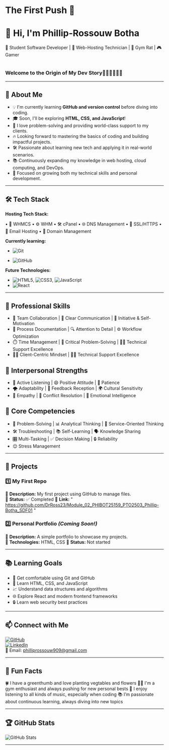 # The First Push 🚀

# 👋 Hi, I'm Phillip-Rossouw Botha

🌱 Student Software Developer | 🚀 Web-Hosting Technician | 💪 Gym Rat | 🎮 Gamer 
# 
### Welcome to the Origin of My Dev Story🧑‍💻📓🌱🚀✨
---

## 🎯 About Me

- 💡 I'm currently learning **GitHub and version control** before diving into coding.
- 🎓 Soon, I'll be exploring **HTML, CSS, and JavaScript**!
- 🤖 I love problem-solving and providing world-class support to my clients.
- 🔥 Looking forward to mastering the basics of coding and building impactful projects.
- 🛠️ Passionate about learning new tech and applying it in real-world scenarios.
- 📚 Continuously expanding my knowledge in web hosting, cloud computing, and DevOps.
- 🌱 Focused on growing both my technical skills and personal development.

---

## 🛠️ Tech Stack

**Hosting Tech Stack:**
  
• 💼 WHMCS
• ⚙️ WHM
• 🛠️ cPanel
• 🌐 DNS Management
• 🔐 SSL/HTTPS
• 📧 Email Hosting
• 🧾 Domain Management

**Currently learning:**

- ![Git](https://img.shields.io/badge/-Git-F05032?style=flat&logo=git&logoColor=white)

- ![GitHub](https://img.shields.io/badge/-GitHub-181717?style=flat-circle&logo=github)

**Future Technologies:**

- ![HTML5](https://img.shields.io/badge/-HTML5-black?style=flat-circle&logo=html5&logoColor=white), ![CSS3](https://img.shields.io/badge/-CSS3-black?style=flat-circle&logo=css3), ![JavaScript](https://img.shields.io/badge/-JavaScript-black?style=flat-circle&logo=javascript)
- ![React](https://img.shields.io/badge/-React-black?style=flat-circle&logo=react)

---

##  💼 Professional Skills

- 🤝 Team Collaboration | 📢 Clear Communication | 🚀 Initiative & Self-Motivation
- 📁 Process Documentation | 🔍 Attention to Detail | ⚙️ Workflow Optimization
- ⏱️ Time Management | 🧠 Critical Problem-Solving |  🧑‍💻 Technical Support Excellence
- 👨‍💼 Client-Centric Mindset | 🧑‍💻 Technical Support Excellence
 
## 🧠 Interpersonal Strengths

- 🦻 Active Listening | 😄 Positive Attitude |  🐢 Patience
- 🌪️ Adaptability | 🎯 Feedback Reception | 🌍 Cultural Sensitivity
- 💖 Empathy | 🛑 Conflict Resolution | 🧘 Emotional Intelligence

## 🧩 Core Competencies

- 🧩 Problem-Solving | 📊 Analytical Thinking  | 🎯 Service-Oriented Thinking
- 🛠️ Troubleshooting | 📚 Self-Learning | 🗣️ Knowledge Sharing
- 🎛️ Multi-Tasking | ✅ Decision Making  | 🔒 Reliability 
- 😌 Stress Management

---

## 📌 Projects

### **1️⃣ My First Repo**

🔹 **Description:** My first project using GitHub to manage files.  
🔹 **Status:** ✅ Completed
🔹 **Link:** " https://github.com/DrRoss23/Module_02_PHIBOT25159_PTO2503_Phillip-Botha_SDF01 "

### **2️⃣ Personal Portfolio** _(Coming Soon!)_

🔹 **Description:** A simple portfolio to showcase my projects.  
🔹 **Technologies:** HTML, CSS
🔹 **Status:** Not started



---

## 📚 Learning Goals

- 🚀 Get comfortable using Git and GitHub
- 🎨 Learn HTML, CSS, and JavaScript
- 📈 Understand data structures and algorithms
- 🌐 Explore React and modern frontend frameworks
- 🔒 Learn web security best practices

---

## 📫 Connect with Me

[![GitHub](https://img.shields.io/badge/-GitHub-181717?style=flat&logo=github&logoColor=white)](https://github.com/DrRoss23)  
[![LinkedIn](https://img.shields.io/badge/-LinkedIn-blue?style=flat&logo=linkedin&logoColor=white)](https://www.linkedin.com/in/phillip-rossouw-botha/)  
📧 Email: [philliprossouw909@gmail.com](mailto:philliprossouw909@gmail.com)

---

## 🚀 Fun Facts

🍀 I have a greenthumb and love planting vegtables and flowers
🏋️‍♂️ I'm a gym enthusiast and always pushing for new personal bests
🎵 I enjoy listening to all kinds of music, especially when coding
📚 I’m passionate about continuous learning, always diving into new topics

---

## 🏆 GitHub Stats

![GitHub Stats](https://github-readme-stats.vercel.app/api?username=DrRoss23&show_icons=true&theme=radical)

---
